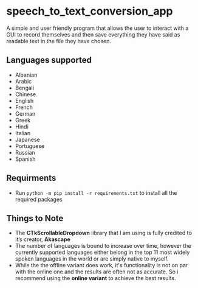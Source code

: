 # speech_to_text_conversion_app
A simple and user friendly program that allows the user to interact with a GUI to record themselves and then save everything they have said as readable text in the file they have chosen.
## Languages supported
* Albanian 
*	Arabic 
*	Bengali
*	Chinese 
*	English
*	French
*	German 
*	Greek 
*	Hindi 
*	Italian 
*	Japanese 
*	Portuguese 
*	Russian 
*	Spanish 
## Requirments
* Run `python -m pip install -r requirements.txt` to install all the required packages
## Things to Note
* The **CTkScrollableDropdown** library that I am using is fully credited to it’s creator, **Akascape**
* The number of languages is bound to increase over time, however the currently supported languages either belong in the top 11 most widely spoken languages in the world or are simply native to myself.
* While the the offline variant does work, it's functionality is not on par with the online one and the results are often not as accurate. So i recommend using the **online variant** to achieve the best results. 
